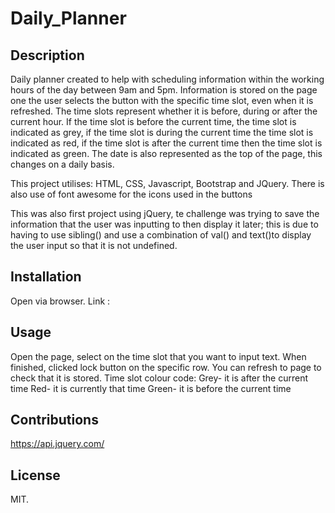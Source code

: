 # Daily_Planner
## Description 
Daily planner created to help with scheduling information within the working hours of the day between 9am and 5pm. Information is stored on the page one the user selects the button with the specific time slot, even when it is refreshed. The time slots represent whether it is before, during or after the current hour. If the time slot is before the current time, the time slot is indicated as grey, if the time slot is during the current time the time slot is indicated as red, if the time slot is after the current time then the time slot is indicated as green. The date is also represented as the top of the page, this changes on a daily basis.

This project utilises: HTML, CSS, Javascript, Bootstrap and JQuery. There is also use of font awesome for the icons used in the buttons

This was also first project using jQuery, te challenge was trying to save the information that the user was inputting to then display it later; this is due to having to use sibling() and use a combination of val() and text()to display the user input so that it is not undefined.

## Installation
Open via browser.
Link : 

## Usage 
Open the page, select on the time slot that you want to input text. When finished, clicked lock button on the specific row. You can refresh to page to check that it is stored. 
Time slot colour code:
Grey- it is after the current time
Red- it is currently that time
Green- it is before the current time

## Contributions 
https://api.jquery.com/

## License 
MIT.